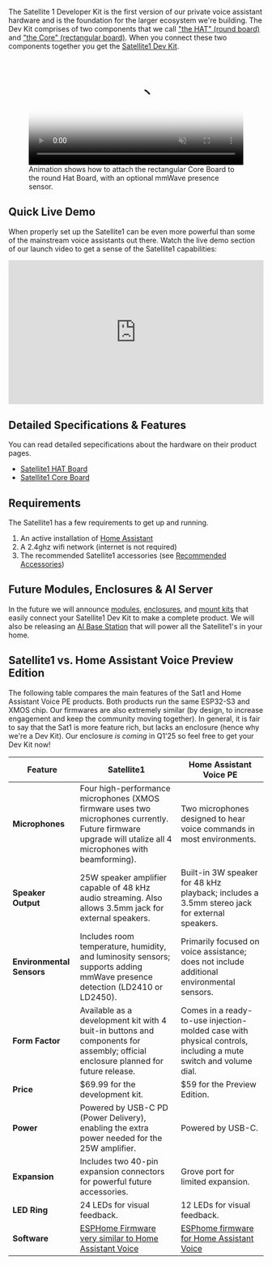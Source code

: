 The Satellite 1 Developer Kit is the first version of our private voice assistant hardware and is the foundation for the larger ecosystem we're building.  The Dev Kit comprises of two components that we call ["the HAT" (round board)](https://futureproofhomes.net/products/satellite1-top-microphone-board) and ["the Core" (rectangular board)](https://futureproofhomes.net/products/satellite1-core-board).  When you connect these two components together you get the [Satellite1 Dev Kit](https://futureproofhomes.net/products/satellite1-pcb-dev-kit).

<figure markdown="span">
  <video width="100%" class="video-js" loop="" autoplay="" preload="none" muted="" playsinline="" poster="https://futureproofhomes.net/cdn/shop/files/0001.jpg?v=1732152100">
    <source src="https://cdn.shopify.com/videos/c/o/v/84cc43e4fb6a4d4bb303d9beab397b3f.mp4" type="video/mp4"></source>
  </video>
  <figcaption>Animation shows how to attach the rectangular Core Board to the round Hat Board, with an optional mmWave presence sensor.</figcaption>
</figure>

## Quick Live Demo
When properly set up the Satellite1 can be even more powerful than some of the mainstream voice assistants out there.  Watch the live demo section of our launch video to get a sense of the Satellite1 capabilities:

<iframe style="width: 100%; aspect-ratio: 16 / 9;" src="https://www.youtube.com/embed/RoGTLnAQEOY?si=KzaQY0I-9bBqWJge&amp;start=258" title="YouTube video player" frameborder="0" allow="accelerometer; autoplay; clipboard-write; encrypted-media; gyroscope; picture-in-picture; web-share" referrerpolicy="strict-origin-when-cross-origin" allowfullscreen></iframe>

## Detailed Specifications & Features
You can read detailed sepecifications about the hardware on their product pages.

- [Satellite1 HAT Board](https://futureproofhomes.net/products/satellite1-top-microphone-board)
- [Satellite1 Core Board](https://futureproofhomes.net/products/satellite1-core-board)

## Requirements
The Satellite1 has a few requirements to get up and running.

1. An active installation of [Home Assistant](https://www.home-assistant.io/installation/)
2. A 2.4ghz wifi network (internet is not required)
3. The recommended Satellite1 accessories (see [Recommended Accessories](satellite1-recommended-accessories.md))

## Future Modules, Enclosures & AI Server
In the future we will announce [modules](/satellite1-mini-speaker-module-overview), [enclosures](/satellite1-assembly/#enclosure), and [mount kits](/satellite1-mount-kit-overview) that easily connect your Satellite1 Dev Kit to make a complete product.  We will also be releasing an [AI Base Station]() that will power all the Satellite1's in your home.

## Satellite1 vs. Home Assistant Voice Preview Edition

The following table compares the main features of the Sat1 and Home Assistant Voice PE products.  Both products run the same ESP32-S3 and XMOS chip.  Our firmwares are also extremely similar (by design, to increase engagement and keep the community moving together). In general, it is fair to say that the Sat1 is more feature rich, but lacks an enclosure (hence why we're a Dev Kit).  Our enclosure _is coming_ in Q1'25 so feel free to get your Dev Kit now!

| Feature               | Satellite1                                                                                          | Home Assistant Voice PE                                                                 |
|-----------------------|-----------------------------------------------------------------------------------------------------|-----------------------------------------------------------------------------------------|
| **Microphones**       | Four high-performance microphones (XMOS firmware uses two microphones currently.  Future firmware upgrade will utalize all 4 microphones with beamforming). | Two microphones designed to hear voice commands in most environments.                 |
| **Speaker Output**    | 25W speaker amplifier capable of 48 kHz audio streaming. Also allows 3.5mm jack for external speakers. | Built-in 3W speaker for 48 kHz playback; includes a 3.5mm stereo jack for external speakers. |
| **Environmental Sensors** | Includes room temperature, humidity, and luminosity sensors; supports adding mmWave presence detection (LD2410 or LD2450). | Primarily focused on voice assistance; does not include additional environmental sensors. |
| **Form Factor**       | Available as a development kit with 4 buit-in buttons and components for assembly; official enclosure planned for future release. | Comes in a ready-to-use injection-molded case with physical controls, including a mute switch and volume dial. |
| **Price**             | $69.99 for the development kit.                                                                     | $59 for the Preview Edition.                                                           |
| **Power**             | Powered by USB-C PD (Power Delivery), enabling the extra power needed for the 25W amplifier.       | Powered by USB-C.                                                                      |
| **Expansion**         | Includes two 40-pin expansion connectors for powerful future accessories.                                   | Grove port for limited expansion.                                                               |
| **LED Ring**          | 24 LEDs for visual feedback.                                                                       | 12 LEDs for visual feedback.                                                           |
| **Software**          | [ESPHome Firmware very similar to Home Assistant Voice](https://github.com/FutureProofHomes/Satellite1-ESPHome)  | [ESPhome firmware for Home Assistant Voice](https://github.com/esphome/home-assistant-voice-pe)                                                           |